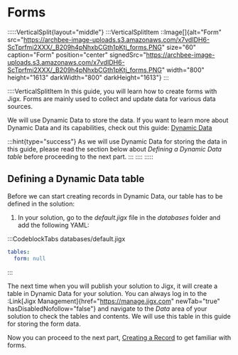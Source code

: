 # Forms

:::::VerticalSplit{layout="middle"}
:::VerticalSplitItem
::Image[]{alt="Form" src="https://archbee-image-uploads.s3.amazonaws.com/x7vdIDH6-ScTprfmi2XXX/_B209h4pNhxbCGth1pKtj_forms.PNG" size="60" caption="Form" position="center" signedSrc="https://archbee-image-uploads.s3.amazonaws.com/x7vdIDH6-ScTprfmi2XXX/_B209h4pNhxbCGth1pKtj_forms.PNG" width="800" height="1613" darkWidth="800" darkHeight="1613"}
:::

::::VerticalSplitItem
In this guide, you will learn how to create forms with Jigx. Forms are mainly used to collect and update data for various data sources.

We will use Dynamic Data to store the data. If you want to learn more about Dynamic Data and its capabilities, check out this guide: [Dynamic Data](<./../../Data/Data Providers/Dynamic Data.md>)

:::hint{type="success"}
As we will use Dynamic Data for storing the data in this guide, please read the section below about *Defining a Dynamic Data table* before proceeding to the next part.
:::
::::
:::::

## Defining a Dynamic Data table

Before we can start creating records in Dynamic Data, our table has to be defined in the solution:

1. In your solution, go to the *default.jigx* file in the *databases* folder and add the following YAML:

:::CodeblockTabs
databases/default.jigx

```yaml
tables:
  form: null
```
:::

The next time when you will publish your solution to Jigx, it will create a table in Dynamic Data for your solution. You can always log in to the :Link[Jigx Management]{href="https://manage.jigx.com" newTab="true" hasDisabledNofollow="false"} and navigate to the *Data* area of your solution to check the tables and contents. We will use this table in this guide for storing the form data.

Now you can proceed to the next part, [Creating a Record](<./Forms/Creating a Record.md>) to get familiar with forms.
